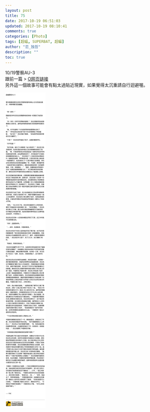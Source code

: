 ```yaml
---
layout: post
title: 75
date: 2017-10-19 06:51:03
updated: 2017-10-19 08:10:41
comments: true
categories: [Photo]
tags: [超蝠, SUPERBAT, 超蝙]
author: "恋_独哲"
description: ""
toc: true
---
```


<p>10/19警察AU-3<br />跟前一篇&nbsp;&gt;&nbsp;<a target="_blank" rel="nofollow" href="http://t.cn/ROkeKS6"  >O网页链接</a>&nbsp;<br />另外這一個故事可能會有點太過貼近現實，如果覺得太沉重請自行迴避喔。&nbsp;<br /></p>

![](https://raw.githubusercontent.com/alicewish/maple50821/master/img_YW5MWVN1NEpoZFZxSitZMU5ON3JBeXZUMWpHQklYWGNUYmRvdS9jazV4RXoxYm53SEtldlBBPT0.png)